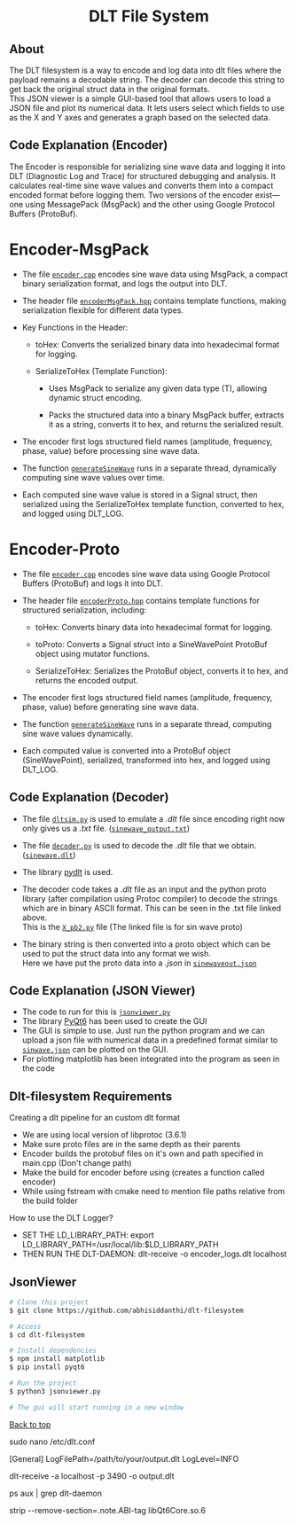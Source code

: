 <h1 align="center">DLT File System</h1>

## About ##

The DLT filesystem is a way to encode and log data into dlt files where the payload remains a decodable string. The decoder can decode this string to get back the original struct data in the original formats.\
This JSON viewer is a simple GUI-based tool that allows users to load a JSON file and plot its numerical data. It lets users select which fields to use as the X and Y axes and generates a graph based on the selected data.

## Code Explanation (Encoder) ##
The Encoder is responsible for serializing sine wave data and logging it into DLT (Diagnostic Log and Trace) for structured debugging and analysis. It calculates real-time sine wave values and converts them into a compact encoded format before logging them. Two versions of the encoder exist—one using MessagePack (MsgPack) and the other using Google Protocol Buffers (ProtoBuf).

#  Encoder-MsgPack  #
- The file <a href="./Encoder-MsgPack/encoder.cpp">```encoder.cpp```</a> encodes sine wave data using MsgPack, a compact binary serialization format, and logs the output into DLT.
- The header file <a href="./Encoder-MsgPack/encoderMsgPack.hpp">```encoderMsgPack.hpp```</a> contains template functions, making serialization flexible for different data types.
- Key Functions in the Header:

   - toHex: Converts the serialized binary data into hexadecimal format for logging.

   - SerializeToHex<T> (Template Function):

      - Uses MsgPack to serialize any given data type (T), allowing dynamic struct encoding.

      - Packs the structured data into a binary MsgPack buffer, extracts it as a string, converts it to hex, and returns the serialized result.
- The encoder first logs structured field names (amplitude, frequency, phase, value) before processing sine wave data.
- The function <a href="./Encoder-MsgPack/encoder.cpp">```generateSineWave```</a> runs in a separate thread, dynamically computing sine wave values over time.
- Each computed sine wave value is stored in a Signal struct, then serialized using the SerializeToHex template function, converted to hex, and logged using DLT_LOG.


#  Encoder-Proto  #
- The file <a href="./Encoder-Proto/encoder.cpp">```encoder.cpp```</a> encodes sine wave data using Google Protocol Buffers (ProtoBuf) and logs it into DLT.
- The header file <a href="./Encoder-Proto/encoderProto.hpp">```encoderProto.hpp```</a> contains template functions for structured serialization, including:

    - toHex: Converts binary data into hexadecimal format for logging.

    - toProto<T>: Converts a Signal struct into a SineWavePoint ProtoBuf object using mutator functions.

    - SerializeToHex<T>: Serializes the ProtoBuf object, converts it to hex, and returns the encoded output.
- The encoder first logs structured field names (amplitude, frequency, phase, value) before generating sine wave data.
- The function <a href="./Encoder-Proto/encoder.cpp">```generateSineWave```</a> runs in a separate thread, computing sine wave values dynamically.
- Each computed value is converted into a ProtoBuf object (SineWavePoint), serialized, transformed into hex, and logged using DLT_LOG.


## Code Explanation (Decoder) ##

- The file <a href="./Decoder/dltsim.py">```dltsim.py```</a> is used to emulate a *.dlt* file since encoding right now only gives us a *.txt* file. (<a href="./Decoder/sinewave_output.txt">```sinewave_output.txt```</a>)

- The file <a href="./Decoder/decoder.py">```decoder.py```</a> is used to decode the *.dlt* file that we obtain. (<a href="./Decoder/sinewave.dlt">```sinewave.dlt```</a>)
- The library <a href="https://pypi.org/project/pydlt/">pydlt</a> is used. 
- The decoder code takes a *.dlt* file as an input and the python proto library (after compilation using Protoc compiler) to decode the strings which are in binary ASCII format. This can be seen in the .txt file linked above.<br>
This is the <a href="./Decoder/sine_wave_pb2.py">```X_pb2.py```</a> file (The linked file is for sin wave proto)
- The binary string is then converted into a proto object which can be used to put the struct data into any format we wish.\
Here we have put the proto data into a *.json* in <a href="./Decoder/sinewaveout.json>">```sinewaveout.json```</a> 

## Code Explanation (JSON Viewer) ##
- The code to run for this is <a href="./JsonViewer/jsonviewer.py">```jsonviewer.py```</a>
- The library <a href="https://pypi.org/project/PyQt6/">PyQt6</a> has been used to create the GUI
- The GUI is simple to use. Just run the python program and we can upload a json file with numerical data in a predefined format similar to <a href="./Decoder/sinewaveout.json">```sinwave.json```</a> can be plotted on the GUI.
- For plotting matplotlib has been integrated into the program as seen in the code

## Dlt-filesystem Requirements  ##
Creating a dlt pipeline for an custom dlt format

- We are using local version of libprotoc (3.6.1) 
- Make sure proto files are in the same depth as their parents
- Encoder builds the protobuf files on it's own and path specified in main.cpp (Don't change path)
- Make the build for encoder before using (creates a function called encoder)
- While using fstream with cmake need to mention file paths relative from the build folder

How to use the DLT Logger?
- SET THE LD_LIBRARY_PATH: export LD_LIBRARY_PATH=/usr/local/lib:$LD_LIBRARY_PATH
- THEN RUN THE DLT-DAEMON: dlt-receive -o encoder_logs.dlt localhost

## JsonViewer ##

```bash
# Clone this project
$ git clone https://github.com/abhisiddanthi/dlt-filesystem

# Access
$ cd dlt-filesystem

# Install dependencies
$ npm install matplotlib
$ pip install pyqt6

# Run the project
$ python3 jsonviewer.py

# The gui will start running in a new window
```


<a href="#top">Back to top</a>

<!-- Notes for Author Use only -->
sudo nano /etc/dlt.conf

[General]
LogFilePath=/path/to/your/output.dlt
LogLevel=INFO

dlt-receive -a localhost -p 3490 -o output.dlt

ps aux | grep dlt-daemon

strip --remove-section=.note.ABI-tag libQt6Core.so.6